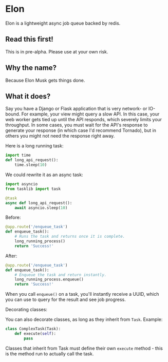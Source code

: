# Elon

Elon is a lightweight async job queue backed by redis.

## Read this first!

This is in pre-alpha. Please use at your own risk.

## Why the name?

Because Elon Musk gets things done.

## What it does?

Say you have a Django or Flask application that is very network- or IO-bound. For example, your view might query a slow API. In this case, your web worker gets tied up until the API responds, which severely limits your throughput. In some cases, you must wait for the API's response to generate your response (in which case I'd recommend Tornado), but in others you might not need the response right away.

Here is a long running task:

```python
import time
def long_api_request():
    time.sleep(10)
```

We could rewrite it as an async task:

```python
import asyncio
from tasklib import task

@task
async def long_api_request():
    await asyncio.sleep(10)
```

Before:

```python
@app.route('/enqueue_task')
def enqueue_task():
    # Runs the task and returns once it is complete.
    long_running_process()
    return 'Success!'
```

After:

```python
@app.route('/enqueue_task')
def enqueue_task():
    # Enqueue the task and return instantly.
    long_running_process.enqueue()
    return 'Success!'
```

When you call `enqueue()` on a task, you'll instantly receive a UUID, which you can use to query for the result and see job progress.

Decorating classes:

You can also decorate classes, as long as they inherit from `Task`. Example:

```python
class ComplexTask(Task):
    def execute(self):
        pass
```

Classes that inherit from Task must define their own `execute` method - this is the method run to actually call the task.
